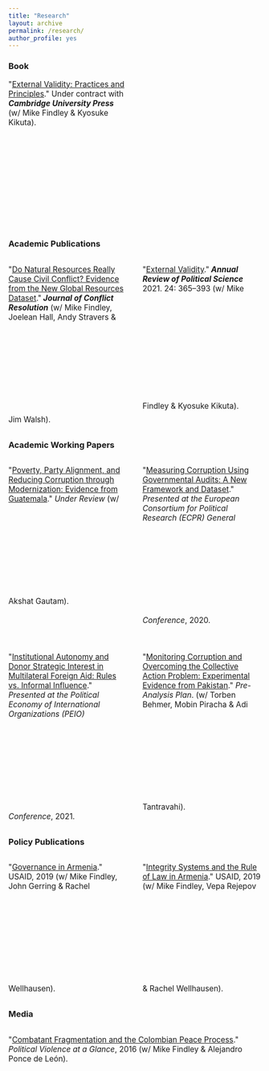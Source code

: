 ```yaml
---
title: "Research"
layout: archive
permalink: /research/
author_profile: yes
---
```


<meta name="viewport" content="width=device-width, initial-scale=1.0">

<style>
.thumbnail {
    background-color: black;
    height: 200px;
    display: inline-block; 
    background-size: cover; 
    background-position: center;
    background-repeat: no-repeat;
}
</style>

<style>
.thumbnail1 {
    background-color: black;
    height: 230px;
    display: inline-block; 
    background-size: cover; 
    background-position: center;
    background-repeat: no-repeat;
}
</style>

<style>
.thumbnail2 {
    background-color: black;
    height: 254px;
    display: inline-block; 
    background-size: cover; 
    background-position: center;
    background-repeat: no-repeat;
}
</style>

### Book

<p style="font-size: 11.5pt; width: 47%; text-align: left; margin-right: 3%;">"<a href="https://mikedenly.com/research/external-validity-book">External Validity: Practices and Principles</a>." Under contract with <b><i>Cambridge University Press</i></b> (w/ Mike Findley & Kyosuke Kikuta).<br><a href="https://mikedenly.com/research/external-validity-book"><img class="thumbnail" style="background-image: url('/images/ev2.png');"></a></p> 

### Academic Publications 

<p style="float: left; font-size: 11.5pt; text-align: left; width: 47%; margin-right: 3%; margin-bottom: 0.5em;">"<a href="https://mikedenly.com/research/natural-resources-conflict">Do Natural Resources Really Cause Civil Conflict? Evidence from the New Global Resources Dataset</a>."<b><i> Journal of Conflict Resolution</i></b> (w/ Mike Findley, Joelean Hall, Andy Stravers & Jim Walsh).<a href="https://mikedenly.com/research/natural-resources-conflict"><img class="thumbnail" style="background-image: url('/images/world_nr.png');"></a></p>
<p style="float: right; font-size: 11.5pt; text-align: left; width: 47%; margin-left: 3%; margin-bottom: 0.5em;">"<a href="https://mikedenly.com/research/external-validity-arps">External Validity</a>."<b><i> Annual Review of Political Science</i></b> 2021. 24: 365–393 (w/ Mike Findley & Kyosuke Kikuta).<a href="https://mikedenly.com/research/external-validity-arps"><img class="thumbnail1" style="background-image: url('/images/ev.png');"></a></p> 
<div style="clear:both"></div>

### Academic Working Papers

<p style="float: left; font-size: 11.5pt; text-align: left; width: 47%; margin-right: 3%; margin-bottom: 2.5em;">"<a href="https://mikedenly.com/research/poverty-alignment-corruption2">Poverty, Party Alignment, and Reducing Corruption through Modernization: Evidence from Guatemala</a>."<i> Under Review</i> (w/ Akshat Gautam).<a href="https://mikedenly.com/research/poverty-alignment-corruption2"><img class="thumbnail" style="background-image: url('/images/prop1and2.png');"></a></p>
<p style="float: right; font-size: 11.5pt; text-align: left; width: 47%; margin-left: 3%; margin-bottom: 2.5em;">"<a href="https://mikedenly.com/research/audit-measurement">Measuring Corruption Using Governmental Audits: A New Framework and Dataset</a>."<i> Presented at the European Consortium for Political Research (ECPR) General Conference</i>, 2020.<a href="https://mikedenly.com/research/audit-measurement"><img class="thumbnail" style="background-image: url('/images/new_pillars.png');"></a></p> 
<div style="clear:both"></div>

<p style="float: left; font-size: 11.5pt; text-align: left; width: 47%; margin-right: 3%; margin-bottom: 0.5em;">"<a href="https://mikedenly.com/research/aid-strategic">Institutional Autonomy and Donor Strategic Interest in Multilateral Foreign Aid: Rules vs. Informal Influence</a>."<i> Presented at the Political Economy of International Organizations (PEIO) Conference</i>, 2021. <a href="https://mikedenly.com/research/aid-strategic"><img class="thumbnail" style="background-image: url('/images/foreign_aid.png');"></a></p>
<p style="float: right; font-size: 11.5pt; text-align: left; width: 47%; margin-left: 3%; margin-bottom: 0.5em;">"<a href="https://mikedenly.com/research/monitoring-corruption-collective-action-problem">Monitoring Corruption and Overcoming the Collective Action Problem: Experimental Evidence from Pakistan</a>."<i> Pre-Analysis Plan</i>. (w/ Torben Behmer, Mobin Piracha & Adi Tantravahi). <a href="https://mikedenly.com/research/monitoring-corruption-collective-action-problem"><img class="thumbnail" style="background-image: url('/images/trace_plots2.png');"></a></p> 
<div style="clear:both"></div>

### Policy Publications 

<p style="float: left; font-size: 11.5pt; text-align: left; width: 47%; margin-right: 3%; margin-bottom: 0.5em;">"<a href="https://pdf.usaid.gov/pdf_docs/PA00TNMG.pdf">Governance in Armenia</a>." USAID, 2019 (w/ Mike Findley, John Gerring & Rachel Wellhausen).<a href="https://pdf.usaid.gov/pdf_docs/PA00TNMG.pdf"><img class="thumbnail" style="background-image: url('/images/usaid_armenia_governance.png');"></a></p>
<p style="float: right; font-size: 11.5pt; text-align: left; width: 47%; margin-left: 3%; margin-bottom: 0.5em;">"<a href="https://pdf.usaid.gov/pdf_docs/PA00TNMJ.pdf">Integrity Systems and the Rule of Law in Armenia</a>." USAID, 2019 (w/ Mike Findley, Vepa Rejepov & Rachel Wellhausen). <a href="https://pdf.usaid.gov/pdf_docs/PA00TNMJ.pdf"><img class="thumbnail" style="background-image: url('/images/usaid_armenia_rol.png');"></a></p> 
<div style="clear:both"></div>

### Media

<p style="float: left; font-size: 11.5pt; text-align: left; width: 100%; margin-right: 0%; margin-bottom: 0.5em;">"<a href="https://politicalviolenceataglance.org/2016/05/09/spoiler-alert-combatant-fragmentation-and-the-colombian-peace-process/">Combatant Fragmentation and the Colombian Peace Process</a>."<i> Political Violence at a Glance</i>, 2016 (w/ Mike Findley & Alejandro Ponce de León).</p>
<div style="clear:both"></div>

